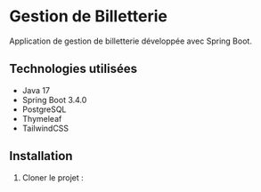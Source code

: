 # Gestion de Billetterie

Application de gestion de billetterie développée avec Spring Boot.

## Technologies utilisées

- Java 17
- Spring Boot 3.4.0
- PostgreSQL
- Thymeleaf
- TailwindCSS

## Installation

1. Cloner le projet : 
